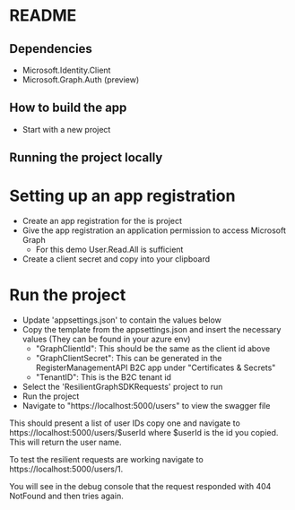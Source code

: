 ﻿
# README

## Dependencies

- Microsoft.Identity.Client
- Microsoft.Graph.Auth (preview)

## How to build the app

- Start with a new project

## Running the project locally

# Setting up an app registration

- Create an app registration for the is project
- Give the app registration an application permission to access Microsoft Graph
    - For this demo User.Read.All is sufficient
- Create a client secret and copy into your clipboard

# Run the project
- Update 'appsettings.json' to contain the values below
- Copy the template from the appsettings.json and insert the necessary values (They can be found in your azure env)
	- "GraphClientId": This should be the same as the client id above
    - "GraphClientSecret": This can be generated in the RegisterManagementAPI B2C app under "Certificates & Secrets"
    - "TenantID": This is the B2C tenant id
- Select the 'ResilientGraphSDKRequests' project to run
- Run the project
- Navigate to "https://localhost:5000/users" to view the swagger file

This should present a list of user IDs copy one and navigate to https://localhost:5000/users/$userId  where $userId is the id you copied. 
This will return the user name. 

To test the resilient requests are working navigate to https://localhost:5000/users/1.

You will see in the debug console that the request responded with 404 NotFound and then tries again.